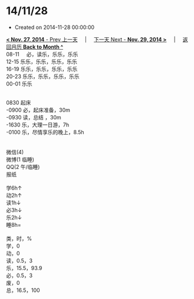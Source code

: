 # 14/11/28

- Created on 2014-11-28 00:00:00

[**< Nov. 27, 2014** - Prev 上一天](/lifelogs/2014/11/d27.md) &nbsp; &nbsp; | &nbsp; &nbsp; [下一天 Next - **Nov. 29, 2014 >**](/lifelogs/2014/11/d29.md) &nbsp; &nbsp; |  &nbsp; &nbsp; [返回月历 **Back to Month ^**](/lifelogs/2014/11/index.md)
<br/>08-11     必，读乐，乐乐，乐乐<br/>12-15 乐乐，乐乐，乐乐，乐乐<br/>16-19 乐乐，乐乐，乐乐，乐乐<br/>20-23 乐乐，乐乐，乐乐，乐乐<br/>00-01 乐乐<div><br/></div>0830 起床<br/>-0900 必，起床准备，30m<br/>-0930 读，总结 ，30m<br/>-1630 乐，大理一日游，7h<br/>-0100 乐，尽情享乐的晚上，8.5h<div><br/></div><div><br/></div>微信(4) <br/>微博(1 临睡) <br/>QQ(2 午/临睡) <br/>报纸<div><br/></div>学6h↑ <br/>动2h↑ <br/>读1h↓ <br/>必3h↓ <br/>乐2h↓ <br/>睡8h=<div><br/></div>类，时，%<br/>学，0<br/>动，0<br/>读，0.5，3<br/>乐，15.5，93.9<br/>必，0.5，3<br/>废，0<br/>总，16.5，100</div>
